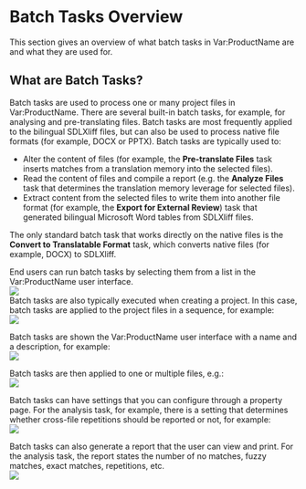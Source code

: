 Batch Tasks Overview
====================

This section gives an overview of what batch tasks in Var:ProductName are and what they are used for.

What are Batch Tasks?
----------------------

Batch tasks are used to process one or many project files in Var:ProductName. There are several built-in batch tasks, for example, for analysing and pre-translating files. Batch tasks are most frequently applied to the bilingual SDLXliff files, but can also be used to process native file formats (for example, DOCX or PPTX). Batch tasks are typically used to:
* Alter the content of files (for example, the **Pre-translate Files** task inserts matches from a translation memory into the selected files).
* Read the content of files and compile a report (e.g. the **Analyze Files** task that determines the translation memory leverage for selected files).
* Extract content from the selected files to write them into another file format (for example, the **Export for External Review**) task that generated bilingual Microsoft Word tables from SDLXliff files.
  
The only standard batch task that works directly on the native files is the **Convert to Translatable Format** task, which converts native files (for example, DOCX) to SDLXliff.

End users can run batch tasks by selecting them from a list in the Var:ProductName user interface.
<img style="display:block; " src="images/list_batch_tasks.png" />
Batch tasks are also typically executed when creating a project. In this case, batch tasks are applied to the project files in a sequence, for example: 
<img style="display:block; " src="images/task_sequence.png" />

Batch tasks are shown the Var:ProductName user interface with a name and a description, for example:
<img style="display:block; " src="images/analysis_general.png" />

Batch tasks are then applied to one or multiple files, e.g.:
<img style="display:block; " src="images/analysis_files.png" />

Batch tasks can have settings that you can configure through a property page. For the analysis task, for example, there is a setting that determines whether cross-file repetitions should be reported or not, for example:
<img style="display:block; " src="images/analysis_settings.png" />
        
Batch tasks can also generate a report that the user can view and print. For the analysis task, the report states the number of no matches, fuzzy matches, exact matches, repetitions, etc.
<img style="display:block; " src="images/analysis_report.png" />
